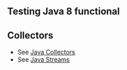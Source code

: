 ## Testing Java 8 functional

## Collectors

- See [Java Collectors](https://www.baeldung.com/tag/java-collectors)
- See [Java Streams](https://www.baeldung.com/category/java/java-streams)
